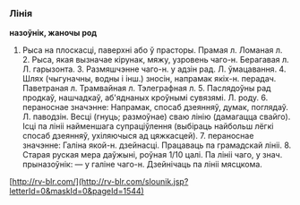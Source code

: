 ### Лінія
**назоўнік, жаночы род**

1. Рыса на плоскасці, паверхні або ў прасторы. Прамая л. Ломаная л. 2. Рыса, якая вызначае кірунак, мяжу, узровень чаго-н. Берагавая л. Л. гарызонта. 3. Размяшчэнне чаго-н. у адзін рад. Л. ўмацавання. 4. Шлях (чыгуначны, водны і інш.) зносін, напрамак якіх-н. перадач. Паветраная л. Трамвайная л. Тэлеграфная л. 5. Паслядоўны рад продкаў, нашчадкаў, аб'яднаных кроўнымі сувязямі. Л. роду. 6. пераноснае значэнне: Напрамак, спосаб дзеянняў, думак, поглядаў. Л. паводзін. Весці (гнуць; размоўнае) сваю лінію (дамагацца свайго). Ісці па лініі найменшага супраціўлення (выбіраць найбольш лёгкі спосаб дзеянняў, ухіляючыся ад цяжкасцей). 7. пераноснае значэнне: Галіна якой-н. дзейнасці. Працаваць па грамадскай лініі. 8. Старая руская мера даўжыні, роўная 1/10 цалі. Па лініі чаго, у знач. прыназоўнік: — у галіне чаго-н. Дзейнічаць па лініі мясцкома.

<a rel="author">[http://rv-blr.com/](http://rv-blr.com/slounik.jsp?letterId=0&maskId=0&pageId=1544)</a>
